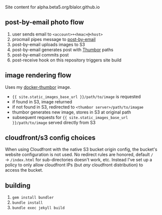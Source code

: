 Site content for alpha.beta5.org/blalor.github.io

## post-by-email photo flow

1. user sends email to `<account>+<hmac>@<host>`
2. procmail pipes message to [post-by-email](https://github.com/blalor/post-by-email/)
3. post-by-email uploads images to S3
3. post-by-email generates post with [Thumbor](http://thumbor.org/) paths
4. post-by-email commits post
5. post-receive hook on this repository triggers site build

## image rendering flow

Uses my [docker-thumbor](https://github.com/blalor/docker-thumbor/) image.

* `{{ site.static_images_base_url }}/path/to/image` is requested
* if found in S3, image returned
* if not found in S3, redirected to `<thumbor server>/path/to/imagae`
* thumbor generates new image, stores in S3 at original path
* subsequent requests for `{{ site.static_images_base_url }}/path/to/image` served directly from S3

## cloudfront/s3 config choices

When using Cloudfront with the native S3 bucket origin config, the bucket's website configuration is not used.  No redirect rules are honored, default `/` → `/index.html` for sub-directories doesn't work, etc.  Instead I've set up a policy to only allow cloudfront IPs (but _any_ cloudfront distribution) to access the bucket.

## building

1. `gem install bundler`
2. `bundle install`
3. `bundle exec jekyll build`
